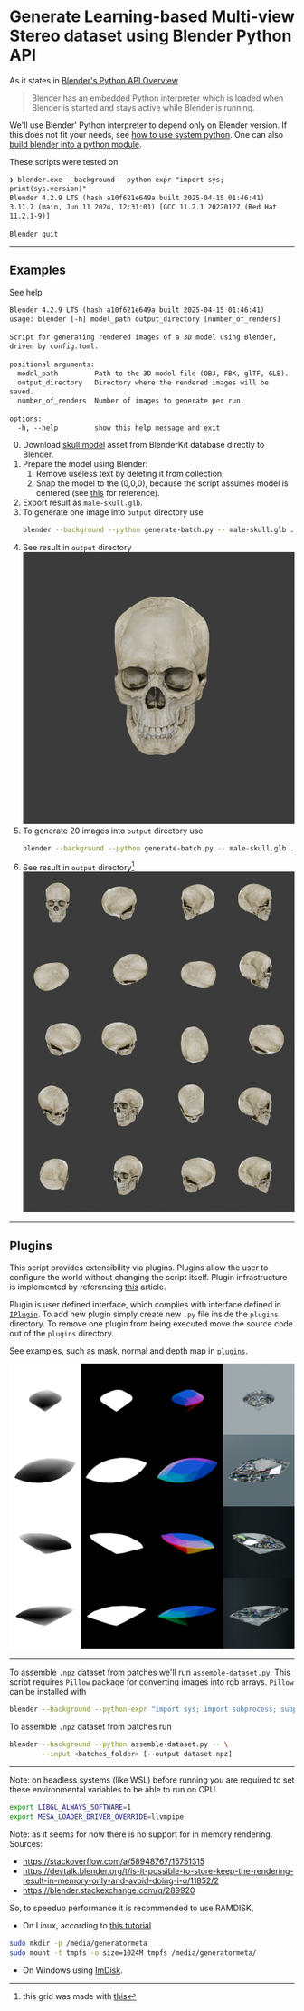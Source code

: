 # Generate Learning-based Multi-view Stereo dataset using Blender Python API

As it states in [Blender's Python API Overview](https://docs.blender.org/api/current/info_overview.html)

> Blender has an embedded Python interpreter which is loaded when Blender is started and stays active while Blender is running.

We'll use Blender' Python interpreter to depend only on Blender version.
If this does not fit your needs, see [how to use system python](https://docs.blender.org/api/current/info_tips_and_tricks.html#bundled-python-extensions). One can also [build blender into a python module](https://developer.blender.org/docs/handbook/building_blender/python_module/).

These scripts were tested on
```
❯ blender.exe --background --python-expr "import sys; print(sys.version)"
Blender 4.2.9 LTS (hash a10f621e649a built 2025-04-15 01:46:41)
3.11.7 (main, Jun 11 2024, 12:31:01) [GCC 11.2.1 20220127 (Red Hat 11.2.1-9)]

Blender quit
```

---
## Examples

See help
```
Blender 4.2.9 LTS (hash a10f621e649a built 2025-04-15 01:46:41)
usage: blender [-h] model_path output_directory [number_of_renders]

Script for generating rendered images of a 3D model using Blender, driven by config.toml.

positional arguments:
  model_path         Path to the 3D model file (OBJ, FBX, glTF, GLB).
  output_directory   Directory where the rendered images will be saved.
  number_of_renders  Number of images to generate per run.

options:
  -h, --help         show this help message and exit
```

0. Download [skull model](https://www.blenderkit.com/get-blenderkit/d8f85f94-2434-4d8e-ada7-00aeca2225f2/) asset from BlenderKit database directly to Blender.
1. Prepare the model using Blender:
	1. Remove useless text by deleting it from collection.
	2. Snap the model to the (0,0,0), because the script assumes model is centered (see [this](https://www.youtube.com/watch?v=IL43HB-Oyh8) for reference).
1. Export result as `male-skull.glb`.
2. To generate one image into `output` directory use
	```sh
	blender --background --python generate-batch.py -- male-skull.glb ./output
	```
3. See result in `output` directory
	![preview-male-skull](./references/male-skull.png)
4. To generate 20 images into `output` directory use
	```sh
	blender --background --python generate-batch.py -- male-skull.glb ./output 20
	```
5. See result in `output` directory[^1]
	![preview-male-skulls](./references/male-skulls.png)

---
## Plugins

This script provides extensibility via plugins. Plugins allow the user to configure the world without changing the script itself. Plugin infrastructure is implemented by referencing [this](https://eli.thegreenplace.net/2012/08/07/fundamental-concepts-of-plugin-infrastructures) article.

Plugin is user defined interface, which complies with interface defined in [`IPlugin`](./plugins/__init__.py). To add new plugin simply create new `.py` file inside the `plugins` directory. To remove one plugin from being executed move the source code out of the `plugins` directory.

See examples, such as mask, normal and depth map in [`plugins`](./plugins/).

![diamonds](./references/diamonds.png)

---

To assemble `.npz` dataset from batches we'll run `assemble-dataset.py`. This script requires `Pillow` package for converting images into rgb arrays. `Pillow` can be installed with
```sh
blender --background --python-expr "import sys; import subprocess; subprocess.check_call([sys.executable, \"-m\", \"pip\", \"install\", \"pillow\"])"
```

To assemble `.npz` dataset from batches run
```sh
blender --background --python assemble-dataset.py -- \
		--input <batches_folder> [--output dataset.npz]
```

---

Note: on headless systems (like WSL) before running you are required to set these environmental variables to be able to run on CPU.
```bash
export LIBGL_ALWAYS_SOFTWARE=1
export MESA_LOADER_DRIVER_OVERRIDE=llvmpipe
```

Note: as it seems for now there is no support for in memory rendering. Sources:
* https://stackoverflow.com/a/58948767/15751315
* https://devtalk.blender.org/t/is-it-possible-to-store-keep-the-rendering-result-in-memory-only-and-avoid-doing-i-o/11852/2
* https://blender.stackexchange.com/q/289920

So, to speedup performance it is recommended to use RAMDISK,
* On Linux, according to [this tutorial](https://web.archive.org/web/20180123110848/http://ubuntublog.org/tutorials/how-to-create-ramdisk-linux.htm)
```bash
sudo mkdir -p /media/generatormeta
sudo mount -t tmpfs -o size=1024M tmpfs /media/generatormeta/
```
* On Windows using [ImDisk](https://imdisktoolkit.com/).

[^1]: this grid was made with [this](./scripts/grid)
